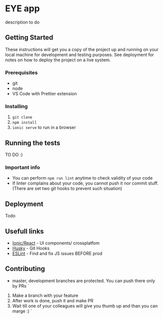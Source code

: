 # EYE app

description to do

## Getting Started

These instructions will get you a copy of the project up and running on your local machine for development and testing purposes. See deployment for notes on how to deploy the project on a live system.

### Prerequisites

 - git
 - node 
 - VS Code with Prettier extension


### Installing

 1. `git clone`
 2. `npm install`
 3. `ionic serve` to run in a browser

## Running the tests

TO DO :)

### Important info

* You can perform `npm run lint` anytime to check validity of your code
* If linter complains about your code, you cannot push it nor commit stuff. (There are set two git hooks to prevent such situation) 

## Deployment

Todo

## Usefull links

* [Ionic/React](https://ionicframework.com/docs/react) - UI components/ crossplatfom 
* [Husky](https://github.com/typicode/husky) - Git Hooks
* [ESLint](https://eslint.org) - Find and fix JS issues BEFORE prod

## Contributing

* master, development branches are protected. You can push there only by PRs
`
1. Make a branch with your feature 
2. After work is done, push it and make PR
3. Wait till one of your colleagues will give you thumb up and than you can marge :)
`
